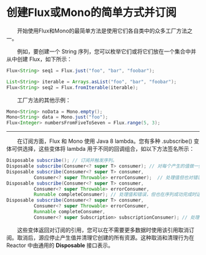 # 创建Flux或Mono的简单方式并订阅

&emsp;&emsp;开始使用Flux和Mono的最简单方法是使用它们各自类中的众多工厂方法之一。

&emsp;&emsp;例如，要创建一个 String 序列，您可以枚举它们或将它们放在一个集合中并从中创建 Flux，如下所示：

```java
Flux<String> seq1 = Flux.just("foo", "bar", "foobar");

List<String> iterable = Arrays.asList("foo", "bar", "foobar");
Flux<String> seq2 = Flux.fromIterable(iterable);
```

&emsp;&emsp;工厂方法的其他示例：

```java
Mono<String> noData = Mono.empty(); 
Mono<String> data = Mono.just("foo");
Flux<Integer> numbersFromFiveToSeven = Flux.range(5, 3); 
```
---

&emsp;&emsp;在订阅方面，Flux 和 Mono 使用 Java 8 lambda。您有多种 .subscribe() 变体可供选择，这些变体将 lambda 用于不同的回调组合，如以下方法签名所示：

```java
Disposable subscribe(); // 订阅并触发序列。
Disposable subscribe(Consumer<? super T> consumer); // 对每个产生的值做一些事情。
Disposable subscribe(Consumer<? super T> consumer,
          Consumer<? super Throwable> errorConsumer);  // 处理值但也对错误做出反应。
Disposable subscribe(Consumer<? super T> consumer,
          Consumer<? super Throwable> errorConsumer,
          Runnable completeConsumer); // 处理值和错误，但也在序列成功完成时运行一些代码。
Disposable subscribe(Consumer<? super T> consumer,
          Consumer<? super Throwable> errorConsumer,
          Runnable completeConsumer,
          Consumer<? super Subscription> subscriptionConsumer); // 处理值和错误并成功完成，但也对该订阅调用产生的订阅做一些事情。
```

&emsp;&emsp;这些变体返回对订阅的引用，您可以在不需要更多数据时使用该引用取消订阅。取消后，源应停止产生值并清理它创建的所有资源。这种取消和清理行为在 Reactor 中由通用的 **Disposable** 接口表示。

